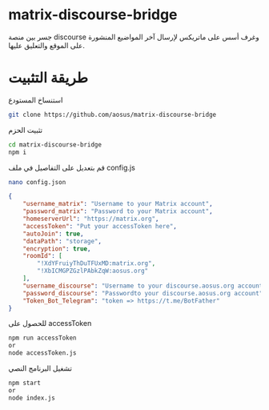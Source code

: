 # matrix-discourse-bridge
جسر بين منصة discourse وغرف أسس على ماتريكس لإرسال آخر المواضيع المنشورة على الموقع والتعليق عليها.


# طريقة التثبيت

استنساخ المستودع

```bash
git clone https://github.com/aosus/matrix-discourse-bridge
```
تثبيت الحزم 

```bash
cd matrix-discourse-bridge
npm i
```

قم بتعديل على التفاصيل في ملف config.js

```bash
nano config.json
```

```json
{
    "username_matrix": "Username to your Matrix account",
    "password_matrix": "Password to your Matrix account",
    "homeserverUrl": "https://matrix.org",
    "accessToken": "Put your accessToken here",
    "autoJoin": true,
    "dataPath": "storage",
    "encryption": true,
    "roomId": [
        "!XdYFruiyThDuTFUxMD:matrix.org",
        "!XbICMGPZGzlPAbkZqW:aosus.org"
    ],
    "username_discourse": "Username to your discourse.aosus.org account",
    "password_discourse": "Passwordto your discourse.aosus.org account",
    "Token_Bot_Telegram": "token => https://t.me/BotFather"
}
```

للحصول على accessToken

```bash
npm run accessToken
or 
node accessToken.js
```

تشغيل البرنامج النصي 

```bash
npm start 
or 
node index.js
```

